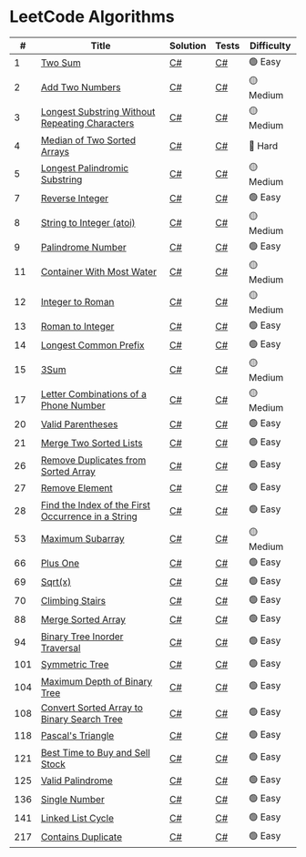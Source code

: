 # LeetCode Algorithms

| #  | Title                                                                 | Solution                                                                 | Tests                                                                     | Difficulty |
|----|-----------------------------------------------------------------------|--------------------------------------------------------------------------|---------------------------------------------------------------------------|------------|
| 1  | [Two Sum](https://leetcode.com/problems/two-sum/)                    | [C#](./csharp/LeetCodeProblems/Algorithms/Problem0001_TwoSum)           | [C#](./csharp/LeetCodeProblems.Tests/Algorithms/Problem0001_TwoSum)       | 🟢 Easy    |
| 2  | [Add Two Numbers](https://leetcode.com/problems/add-two-numbers/)    | [C#](./csharp/LeetCodeProblems/Algorithms/Problem0002_AddTwoNumbers)    | [C#](./csharp/LeetCodeProblems.Tests/Algorithms/Problem0002_AddTwoNumbers)| 🟡 Medium  |
| 3  | [Longest Substring Without Repeating Characters](https://leetcode.com/problems/longest-substring-without-repeating-characters/) | [C#](./csharp/LeetCodeProblems/Algorithms/Problem0003_LongestSubstringWithoutRepeatingCharacters) | [C#](./csharp/LeetCodeProblems.Tests/Algorithms/Problem0003_LongestSubstringWithoutRepeatingCharacters) | 🟡 Medium  |
| 4  | [Median of Two Sorted Arrays](https://leetcode.com/problems/median-of-two-sorted-arrays/) | [C#](./csharp/LeetCodeProblems/Algorithms/Problem0004_MedianOfTwoSortedArrays) | [C#](./csharp/LeetCodeProblems.Tests/Algorithms/Problem0004_MedianOfTwoSortedArrays) | 🔴 Hard    |
| 5  | [Longest Palindromic Substring](https://leetcode.com/problems/longest-palindromic-substring/) | [C#](./csharp/LeetCodeProblems/Algorithms/Problem0005_LongestPalindromicSubstring) | [C#](./csharp/LeetCodeProblems.Tests/Algorithms/Problem0005_LongestPalindromicSubstring) | 🟡 Medium  |
| 7  | [Reverse Integer](https://leetcode.com/problems/reverse-integer/)    | [C#](./csharp/LeetCodeProblems/Algorithms/Problem0007_ReverseInteger)    | [C#](./csharp/LeetCodeProblems.Tests/Algorithms/Problem0007_ReverseInteger)| 🟢 Easy    |
| 8  | [String to Integer (atoi)](https://leetcode.com/problems/string-to-integer-atoi/) | [C#](./csharp/LeetCodeProblems/Algorithms/Problem0008_StringToIntegerAtoi) | [C#](./csharp/LeetCodeProblems.Tests/Algorithms/Problem0008_StringToIntegerAtoi) | 🟡 Medium  |
| 9  | [Palindrome Number](https://leetcode.com/problems/palindrome-number/) | [C#](./csharp/LeetCodeProblems/Algorithms/Problem0009_PalindromeNumber) | [C#](./csharp/LeetCodeProblems.Tests/Algorithms/Problem0009_PalindromeNumber) | 🟢 Easy    |
| 11 | [Container With Most Water](https://leetcode.com/problems/container-with-most-water/) | [C#](./csharp/LeetCodeProblems/Algorithms/Problem0011_ContainerWithMostWater) | [C#](./csharp/LeetCodeProblems.Tests/Algorithms/Problem0011_ContainerWithMostWater) | 🟡 Medium  |
| 12  | [Integer to Roman](https://leetcode.com/problems/integer-to-roman/)                   | [C#](./csharp/LeetCodeProblems/Algorithms/Problem0012_IntegerToRoman)                   | [C#](./csharp/LeetCodeProblems.Tests/Algorithms/Problem0012_IntegerToRoman)                   | 🟡 Medium |
| 13 | [Roman to Integer](https://leetcode.com/problems/roman-to-integer/)  | [C#](./csharp/LeetCodeProblems/Algorithms/Problem0013_RomanToInteger)    | [C#](./csharp/LeetCodeProblems.Tests/Algorithms/Problem0013_RomanToInteger) | 🟢 Easy    |
| 14 | [Longest Common Prefix](https://leetcode.com/problems/longest-common-prefix/) | [C#](./csharp/LeetCodeProblems/Algorithms/Problem0014_LongestCommonPrefix) | [C#](./csharp/LeetCodeProblems.Tests/Algorithms/Problem0014_LongestCommonPrefix) | 🟢 Easy    |
| 15 | [3Sum](https://leetcode.com/problems/3sum/)                          | [C#](./csharp/LeetCodeProblems/Algorithms/Problem0015_3Sum)          | [C#](./csharp/LeetCodeProblems.Tests/Algorithms/Problem0015_3Sum)      | 🟡 Medium  |
| 17  | [Letter Combinations of a Phone Number](https://leetcode.com/problems/letter-combinations-of-a-phone-number/) | [C#](./csharp/LeetCodeProblems/Algorithms/Problem0017_LetterCombinationsOfAPhoneNumber) | [C#](./csharp/LeetCodeProblems.Tests/Algorithms/Problem0017_LetterCombinationsOfAPhoneNumber) | 🟡 Medium |
| 20 | [Valid Parentheses](https://leetcode.com/problems/valid-parentheses/) | [C#](./csharp/LeetCodeProblems/Algorithms/Problem0020_ValidParentheses)  | [C#](./csharp/LeetCodeProblems.Tests/Algorithms/Problem0020_ValidParentheses) | 🟢 Easy    |
| 21 | [Merge Two Sorted Lists](https://leetcode.com/problems/merge-two-sorted-lists/) | [C#](./csharp/LeetCodeProblems/Algorithms/Problem0021_MergeTwoSortedLists) | [C#](./csharp/LeetCodeProblems.Tests/Algorithms/Problem0021_MergeTwoSortedLists) | 🟢 Easy    |
| 26 | [Remove Duplicates from Sorted Array](https://leetcode.com/problems/remove-duplicates-from-sorted-array/) | [C#](./csharp/LeetCodeProblems/Algorithms/Problem0026_RemoveDuplicatesFromSortedArray) | [C#](./csharp/LeetCodeProblems.Tests/Algorithms/Problem0026_RemoveDuplicatesFromSortedArray) | 🟢 Easy    |
| 27 | [Remove Element](https://leetcode.com/problems/remove-element/) | [C#](./csharp/LeetCodeProblems/Algorithms/Problem0027_RemoveElement) | [C#](./csharp/LeetCodeProblems.Tests/Algorithms/Problem0027_RemoveElement) | 🟢 Easy    |
| 28 | [Find the Index of the First Occurrence in a String](https://leetcode.com/problems/find-the-index-of-the-first-occurrence-in-a-string/) | [C#](./csharp/LeetCodeProblems/Algorithms/Problem0028_FindTheIndexOfTheFirstOccurrenceInAString) | [C#](./csharp/LeetCodeProblems.Tests/Algorithms/Problem0028_FindTheIndexOfTheFirstOccurrenceInAString) | 🟢 Easy    |
| 53 | [Maximum Subarray](https://leetcode.com/problems/maximum-subarray/) | [C#](./csharp/LeetCodeProblems/Algorithms/Problem0053_MaximumSubarray) | [C#](./csharp/LeetCodeProblems.Tests/Algorithms/Problem0053_MaximumSubarray) | 🟡 Medium  |
| 66 | [Plus One](https://leetcode.com/problems/plus-one/) | [C#](./csharp/LeetCodeProblems/Algorithms/Problem0066_PlusOne) | [C#](./csharp/LeetCodeProblems.Tests/Algorithms/Problem0066_PlusOne) | 🟢 Easy    |
| 69 | [Sqrt(x)](https://leetcode.com/problems/sqrtx/) | [C#](./csharp/LeetCodeProblems/Algorithms/Problem0069_SqrtX) | [C#](./csharp/LeetCodeProblems.Tests/Algorithms/Problem0069_SqrtX) | 🟢 Easy    |
| 70 | [Climbing Stairs](https://leetcode.com/problems/climbing-stairs/) | [C#](./csharp/LeetCodeProblems/Algorithms/Problem0070_ClimbingStairs) | [C#](./csharp/LeetCodeProblems.Tests/Algorithms/Problem0070_ClimbingStairs) | 🟢 Easy |
| 88 | [Merge Sorted Array](https://leetcode.com/problems/merge-sorted-array/) | [C#](./csharp/LeetCodeProblems/Algorithms/Problem0088_MergeSortedArray) | [C#](./csharp/LeetCodeProblems.Tests/Algorithms/Problem0088_MergeSortedArray) | 🟢 Easy |
| 94 | [Binary Tree Inorder Traversal](https://leetcode.com/problems/binary-tree-inorder-traversal/) | [C#](./csharp/LeetCodeProblems/Algorithms/Problem0094_BinaryTreeInorderTraversal) | [C#](./csharp/LeetCodeProblems.Tests/Algorithms/Problem0094_BinaryTreeInorderTraversal) | 🟢 Easy |
| 101 | [Symmetric Tree](https://leetcode.com/problems/symmetric-tree/) | [C#](./csharp/LeetCodeProblems/Algorithms/Problem0101_SymmetricTree) | [C#](./csharp/LeetCodeProblems.Tests/Algorithms/Problem0101_SymmetricTree) | 🟢 Easy |
| 104 | [Maximum Depth of Binary Tree](https://leetcode.com/problems/maximum-depth-of-binary-tree/) | [C#](./csharp/LeetCodeProblems/Algorithms/Problem0104_MaximumDepthOfBinaryTree) | [C#](./csharp/LeetCodeProblems.Tests/Algorithms/Problem0104_MaximumDepthOfBinaryTree) | 🟢 Easy |
| 108 | [Convert Sorted Array to Binary Search Tree](https://leetcode.com/problems/convert-sorted-array-to-binary-search-tree/) | [C#](./csharp/LeetCodeProblems/Algorithms/Problem0108_ConvertSortedArrayToBinarySearchTree) | [C#](./csharp/LeetCodeProblems.Tests/Algorithms/Problem0108_ConvertSortedArrayToBinarySearchTree) | 🟢 Easy |
| 118 | [Pascal's Triangle](https://leetcode.com/problems/pascals-triangle/) | [C#](./csharp/LeetCodeProblems/Algorithms/Problem0118_PascalsTriangle) | [C#](./csharp/LeetCodeProblems.Tests/Algorithms/Problem0118_PascalsTriangle) | 🟢 Easy |
| 121 | [Best Time to Buy and Sell Stock](https://leetcode.com/problems/best-time-to-buy-and-sell-stock/) | [C#](./csharp/LeetCodeProblems/Algorithms/Problem0121_BestTimeToBuyAndSellStock) | [C#](./csharp/LeetCodeProblems.Tests/Algorithms/Problem0121_BestTimeToBuyAndSellStock) | 🟢 Easy |
| 125 | [Valid Palindrome](https://leetcode.com/problems/valid-palindrome/) | [C#](./csharp/LeetCodeProblems/Algorithms/Problem0125_ValidPalindrome) | [C#](./csharp/LeetCodeProblems.Tests/Algorithms/Problem0125_ValidPalindrome) | 🟢 Easy |
| 136 | [Single Number](https://leetcode.com/problems/single-number/) | [C#](./csharp/LeetCodeProblems/Algorithms/Problem0136_SingleNumber) | [C#](./csharp/LeetCodeProblems.Tests/Algorithms/Problem0136_SingleNumber) | 🟢 Easy |
| 141 | [Linked List Cycle](https://leetcode.com/problems/linked-list-cycle/) | [C#](./csharp/LeetCodeProblems/Algorithms/Problem0141_LinkedListCycle) | [C#](./csharp/LeetCodeProblems.Tests/Algorithms/Problem0141_LinkedListCycle) | 🟢 Easy |
| 217 | [Contains Duplicate](https://leetcode.com/problems/contains-duplicate/) | [C#](./csharp/LeetCodeProblems/Algorithms/Problem0217_ContainsDuplicate) | [C#](./csharp/LeetCodeProblems.Tests/Algorithms/Problem0217_ContainsDuplicate) | 🟢 Easy |
